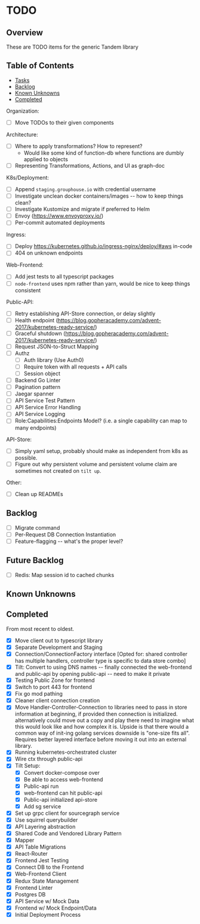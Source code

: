 # TODO 

## Overview 
These are TODO items for the generic Tandem library 

## Table of Contents 
- [Tasks](#todo)
- [Backlog](#backlog)
- [Known Unknowns](#known-unknowns)      
- [Completed](#completed)

Organization: 
- [ ] Move TODOs to their given components 

Architecture: 
- [ ] Where to apply transformations? How to represent? 
    - Would like some kind of function-db where functions are dumbly applied to objects
- [ ] Representing Transformations, Actions, and UI as graph-doc 

K8s/Deployment: 
- [ ] Append `staging.grouphouse.io` with credential username 
- [ ] Investigate unclean docker containers/images -- how to keep things clean? 
- [ ] Investigate Kustomize and migrate if preferred to Helm 
- [ ] Envoy (https://www.envoyproxy.io/)
- [ ] Per-commit automated deployments 

Ingress: 
- [ ] Deploy https://kubernetes.github.io/ingress-nginx/deploy/#aws in-code 
- [ ] 404 on unknown endpoints 

Web-Frontend: 
- [ ] Add jest tests to all typescript packages 
- [ ] `node-frontend` uses npm rather than yarn, would be nice to keep things consistent

Public-API: 
- [ ] Retry establishing API-Store connection, or delay slightly 
- [ ] Health endpoint (https://blog.gopheracademy.com/advent-2017/kubernetes-ready-service/)
- [ ] Graceful shutdown (https://blog.gopheracademy.com/advent-2017/kubernetes-ready-service/)
- [ ] Request JSON-to-Struct Mapping
- [ ] Authz 
    - [ ] Auth library (Use Auth0)
    - [ ] Require token with all requests + API calls 
    - [ ] Session object 
- [ ] Backend Go Linter
- [ ] Pagination pattern
- [ ] Jaegar spanner
- [ ] API Service Test Pattern
- [ ] API Service Error Handling 
- [ ] API Service Logging
- [ ] Role:Capabilities:Endpoints Model? (i.e. a single capability can map to many endpoints) 

API-Store: 
- [ ] Simply yaml setup, probably should make as independent from k8s as possible. 
- [ ] Figure out why persistent volume and persistent volume claim are sometimes not created on `tilt up`.

Other: 
- [ ] Clean up READMEs 

## Backlog
- [ ] Migrate command
- [ ] Per-Request DB Connection Instantiation
- [ ] Feature-flagging -- what's the proper level? 

## Future Backlog 
- [ ] Redis: Map session id to cached chunks 

## Known Unknowns

## Completed
From most recent to oldest.
- [x] Move client out to typescript library 
- [x] Separate Development and Staging 
- [x] Connection/ConnectionFactory interface [Opted for: shared controller has multiple handlers, controller type is specific to data store combo]
- [x] Tilt: Convert to using DNS names -- finally connected the web-frontend 
        and public-api by opening public-api -- need to make it private 
- [x] Testing Public Zone for frontend 
- [x] Switch to port 443 for frontend 
- [x] Fix go mod pathing
- [x] Cleaner client connection creation 
- [x] Move Handler-Controller-Connection to libraries 
    need to pass in store information at beginning, if provided then connection is initialized. 
    alternatively could move out a copy and play there 
    need to imagine what this would look like and how complex it is. Upside is that there would a common way of init-ing golang services 
    downside is "one-size fits all". Requires better layered interface before moving it out into an external library.
- [x] Running kubernetes-orchestrated cluster
- [x] Wire ctx through public-api
- [x] Tilt Setup: 
    - [x] Convert docker-compose over
    - [x] Be able to access web-frontend 
    - [x] Public-api run 
    - [x] web-frontend can hit public-api 
    - [x] Public-api initialized api-store
    - [x] Add sg service
- [x] Set up grpc client for sourcegraph service
- [x] Use squirrel querybuilder 
- [x] API Layering abstraction
- [x] Shared Code and Vendored Library Pattern
- [x] Mapper
- [x] API Table Migrations
- [x] React-Router
- [x] Frontend Jest Testing
- [x] Connect DB to the Frontend
- [x] Web-Frontend Client
- [x] Redux State Management
- [x] Frontend Linter
- [x] Postgres DB
- [x] API Service w/ Mock Data
- [x] Frontend w/ Mock Endpoint/Data
- [x] Initial Deployment Process
